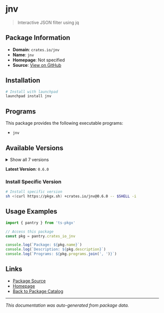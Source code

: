 # jnv

> Interactive JSON filter using jq

## Package Information

- **Domain**: `crates.io/jnv`
- **Name**: `jnv`
- **Homepage**: Not specified
- **Source**: [View on GitHub](https://github.com/pkgxdev/pantry/tree/main/projects/crates.io/jnv/package.yml)

## Installation

```bash
# Install with launchpad
launchpad install jnv
```

## Programs

This package provides the following executable programs:

- `jnv`

## Available Versions

<details>
<summary>Show all 7 versions</summary>

- `0.6.0`, `0.5.0`, `0.4.2`, `0.4.1`, `0.4.0`
- `0.3.0`, `0.2.3`

</details>

**Latest Version**: `0.6.0`

### Install Specific Version

```bash
# Install specific version
sh <(curl https://pkgx.sh) +crates.io/jnv@0.6.0 -- $SHELL -i
```

## Usage Examples

```typescript
import { pantry } from 'ts-pkgx'

// Access this package
const pkg = pantry.crates_io_jnv

console.log(`Package: ${pkg.name}`)
console.log(`Description: ${pkg.description}`)
console.log(`Programs: ${pkg.programs.join(', ')}`)
```

## Links

- [Package Source](https://github.com/pkgxdev/pantry/tree/main/projects/crates.io/jnv/package.yml)
- [Homepage](#)
- [Back to Package Catalog](../package-catalog.md)

---

*This documentation was auto-generated from package data.*
